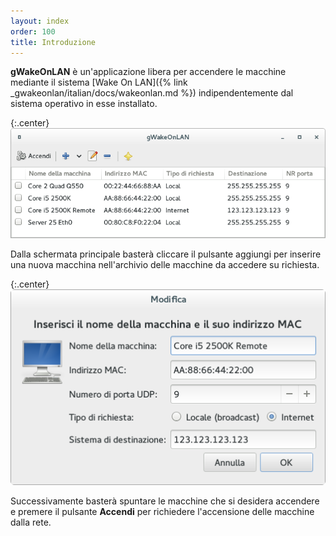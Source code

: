 ```yaml
---
layout: index
order: 100
title: Introduzione
---
```

**gWakeOnLAN** è un'applicazione libera per accendere le macchine mediante il
sistema
[Wake On LAN]({% link _gwakeonlan/italian/docs/wakeonlan.md %})
indipendentemente dal sistema operativo in esse installato.

{:.center}
![Finestra principale](/resources/gwakeonlan/archive/latest/italian/main.png)

Dalla schermata principale basterà cliccare il pulsante aggiungi per inserire
una nuova macchina nell'archivio delle macchine da accedere su richiesta.
            
{:.center}
![Finestra dettagli](/resources/gwakeonlan/archive/latest/italian/detail.png)

Successivamente basterà spuntare le macchine che si desidera accendere e premere
il pulsante **Accendi** per richiedere l'accensione delle macchine dalla rete.
